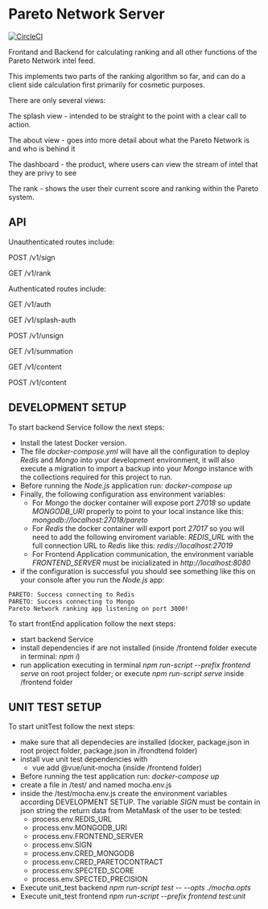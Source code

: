 # Pareto Network Server


[![CircleCI](https://circleci.com/gh/ParetoNetwork/ParetoNetworkServer.svg?style=shield&circle-token=e339e4460b358243490aae6827bba097c3d1c74a)](https://circleci.com/gh/ParetoNetwork/ParetoNetworkServer)

Frontand and Backend for calculating ranking and all other functions of the Pareto Network intel feed.

This implements two parts of the ranking algorithm so far, and can do a client side calculation first primarily for cosmetic purposes.

There are only several views:

The splash view - intended to be straight to the point with a clear call to action.

The about view - goes into more detail about what the Pareto Network is and who is behind it

The dashboard - the product, where users can view the stream of intel that they are privy to see

The rank - shows the user their current score and ranking within the Pareto system.

## API

Unauthenticated routes include:

POST  /v1/sign

GET   /v1/rank

Authenticated routes include:

GET   /v1/auth

GET   /v1/splash-auth

POST  /v1/unsign

GET   /v1/summation

GET   /v1/content

POST  /v1/content



## DEVELOPMENT SETUP

To start backend Service follow the next steps:

- Install the latest Docker version.
- The file _docker-compose.yml_  will have all the configuration to deploy _Redis_ and _Mongo_ into your development environment, it will also execute a migration to import a backup  into your _Mongo_ instance with the collections required for this project to run.
- Before running the _Node.js_ application run: *docker-compose up*
- Finally, the following configuration ass environment variables:
    -  For _Mongo_ the docker container will expose port *27018* so update *MONGODB_URI* properly to point to your local instance like this: *mongodb://localhost:27018/pareto*
    -  For _Redis_ the docker container will export port  *27017* so you will need to add the following enviroment variable: *REDIS_URL* with the full connection URL to *Redis* like this: *redis://localhost:27019*
    -  For Frontend Application communication, the environment variable *FRONTEND_SERVER* must be inicializated in *http://localhost:8080*
- if the configuration is successful you should see something like this on your console after you run the *Node.js* app:

```
PARETO: Success connecting to Redis
PARETO: Success connecting to Mongo 
Pareto Network ranking app listening on port 3000!
```
To start frontEnd application follow the next steps:
- start backend Service
- install dependencies if are not installed (inside /frontend folder execute in terminal: *npm i*)
- run application executing in terminal  *npm run-script --prefix frontend serve*  on root project folder; or execute *npm run-script serve* inside /frontend folder

## UNIT TEST SETUP

To start unitTest follow the next steps:
- make sure that all dependecies are installed (docker, package.json in root project folder, package.json in /frondtend folder)
- install vue unit test dependencies with
    - vue add @vue/unit-mocha   (inside /frontend folder)
- Before running the test application run: *docker-compose up*
- create a file in /test/ and named mocha.env.js
- inside the /test/mocha.env.js create the environment variables according DEVELOPMENT SETUP. The variable *SIGN* must be contain in json string the return data from MetaMask of the user to be tested:
    - process.env.REDIS_URL
    - process.env.MONGODB_URI
    - process.env.FRONTEND_SERVER
    - process.env.SIGN
    - process.env.CRED_MONGODB
    - process.env.CRED_PARETOCONTRACT
    - process.env.SPECTED_SCORE
    - process.env.SPECTED_PRECISION
- Execute unit_test backend  *npm run-script test --  --opts ./mocha.opts*
- Execute unit_test frontend  *npm run-script --prefix frontend test:unit*
